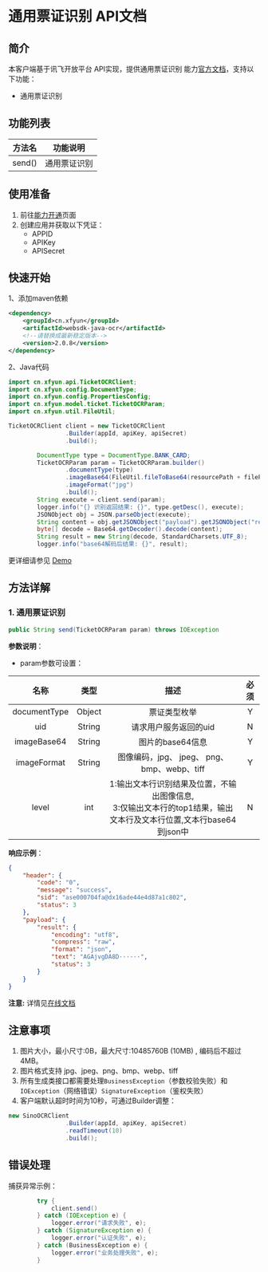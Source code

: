 # 通用票证识别 API文档

## 简介

本客户端基于讯飞开放平台 API实现，提供通用票证识别 能力[官方文档](https://www.xfyun.cn/doc/words/TicketIdentification/API.html#%E6%8E%A5%E5%8F%A3%E8%AF%B4%E6%98%8E)，支持以下功能：

- 通用票证识别

## 功能列表

| 方法名 | 功能说明     |
| ------ | ------------ |
| send() | 通用票证识别 |

## 使用准备

1. 前往[能力开通](https://www.xfyun.cn/services/Invoice_recognition)页面
2. 创建应用并获取以下凭证：
   - APPID 
   - APIKey
   - APISecret

## 快速开始

1、添加maven依赖

```xml
<dependency>
    <groupId>cn.xfyun</groupId>
    <artifactId>websdk-java-ocr</artifactId>
    <!--请替换成最新稳定版本-->
    <version>2.0.8</version>
</dependency>
```

2、Java代码

```java
import cn.xfyun.api.TicketOCRClient;
import cn.xfyun.config.DocumentType;
import cn.xfyun.config.PropertiesConfig;
import cn.xfyun.model.ticket.TicketOCRParam;
import cn.xfyun.util.FileUtil;

TicketOCRClient client = new TicketOCRClient
                .Builder(appId, apiKey, apiSecret)
                .build();

        DocumentType type = DocumentType.BANK_CARD;
        TicketOCRParam param = TicketOCRParam.builder()
                .documentType(type)
                .imageBase64(FileUtil.fileToBase64(resourcePath + filePath))
                .imageFormat("jpg")
                .build();
        String execute = client.send(param);
        logger.info("{} 识别返回结果: {}", type.getDesc(), execute);
        JSONObject obj = JSON.parseObject(execute);
        String content = obj.getJSONObject("payload").getJSONObject("result").getString("text");
        byte[] decode = Base64.getDecoder().decode(content);
        String result = new String(decode, StandardCharsets.UTF_8);
        logger.info("base64解码后结果: {}", result);
```

更详细请参见 [Demo](https://github.com/iFLYTEK-OP/websdk-java-demo/blob/main/src/main/java/cn/xfyun/demo/ocr/TicketOCRClientApp.java)



## 方法详解

### 1. 通用票证识别
```java
public String send(TicketOCRParam param) throws IOException
```
**参数说明**：

- param参数可设置：

|     名称     |  类型  |                             描述                             | 必须 |
| :----------: | :----: | :----------------------------------------------------------: | :--: |
| documentType | Object |                         票证类型枚举                         |  Y   |
|     uid      | String |                    请求用户服务返回的uid                     |  N   |
| imageBase64  | String |                       图片的base64信息                       |  Y   |
| imageFormat  | String |         图像编码，jpg、 jpeg、 png、bmp、webp、tiff          |  Y   |
|    level     |  int   | 1:输出文本行识别结果及位置，不输出图像信息,  <br />3:仅输出文本行的top1结果，输出文本行及文本行位置,文本行base64到json中 |  N   |

**响应示例**：

```json
{
    "header": {
        "code": "0",
        "message": "success",
        "sid": "ase000704fa@dx16ade44e4d87a1c802",
        "status": 3
    },
    "payload": {
        "result": {
            "encoding": "utf8",
            "compress": "raw",
            "format": "json",
            "text": "AGAjvgDA8D······",
            "status": 3
        }
    }
}
```

**注意:** 详情见[在线文档](https://www.xfyun.cn/doc/words/TicketIdentification/API.html#%E8%BF%94%E5%9B%9E%E7%BB%93%E6%9E%9C)

## 注意事项

1. 图片大小，最小尺寸:0B，最大尺寸:10485760B (10MB) , 编码后不超过4MB。
2. 图片格式支持 jpg、jpeg、png、bmp、webp、tiff
3. 所有生成类接口都需要处理`BusinessException`（参数校验失败）和`IOException`（网络错误）`SignatureException`（鉴权失败）
4. 客户端默认超时时间为10秒，可通过Builder调整：

```java
new SinoOCRClient
                .Builder(appId, apiKey, apiSecret)
                .readTimeout(10)
                .build();
```

## 错误处理
捕获异常示例：
```java
        try {
            client.send()
        } catch (IOException e) {
            logger.error("请求失败", e);
        } catch (SignatureException e) {
            logger.error("认证失败", e);
        } catch (BusinessException e) {
            logger.error("业务处理失败", e);
        }
```
